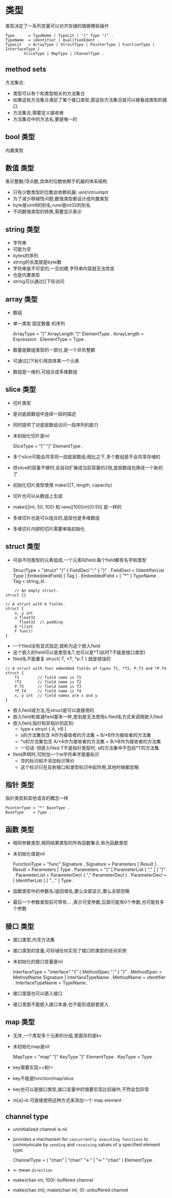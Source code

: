 # 类型

类型决定了一系列变量可以对齐存储的值做哪些操作

    Type      = TypeName | TypeLit | "(" Type ")" .
    TypeName  = identifier | QualifiedIdent .
    TypeLit   = ArrayType | StructType | PointerType | FunctionType | InterfaceType |
            SliceType | MapType | ChannelType .

## method sets

方法集合:
- 类型可以有个和类型相关的方法集合
- 如果这些方法集合满足了某个接口类型,那这些方法集合就可以被看成类型的接口
- 方法集合,需要定义接收者
- 方法集合中的方法名,要是唯一的

## bool 类型

内置类型

## 数值 类型

表示整数/浮点数,具体的位数依赖于机器的体系结构

- 只有少数类型的位数会依赖机器: uint/int/uintptr
- 为了减少移植性问题,数值类型都设计成内置类型
- byte是uint8的别名,rune是int32的别名
- 不同数值类型的转换,需要显示表示

## string 类型

- 字符串
- 可能为空
- bytes的序列
- string的长度就是byte数
- 字符串是不可变的,一旦创建,字符串内容就无法改变
- 也是内置类型
- string可以通过[]下标访问

## array 类型

- 数组
- 单一类型 固定数量 的序列

    ArrayType   = "[" ArrayLength "]" ElementType .
    ArrayLength = Expression .
    ElementType = Type .

- 数量是数组类型的一部分,是一个非负整数
- 可通过[]下标引用具体某一个元素
- 数组是一维的,可组合成多维数组

## slice 类型

- 切片类型
- 是对底层数组中连续一段的描述
- 同时提供了对底层数组访问一段序列的能力
- 未初始化切片是nil

    SliceType = "[" "]" ElementType .

- 多个slice可能会共享同一段底层数组;相比之下,多个数组是不会共享存储的
- 但slice的容量不够时,会自动扩展成当前容量的2倍,底层数组也换成一个新的了
- 初始化切片类型使用 make([]T, length, capacity)
- 切片也可以从数组上生成
- make([]int, 50, 100) 和 new([100]int)[0:50] 是一样的
- 多维切片也是可以组合的,底层也是多维数组
- 多维切片内部的切片需要单独初始化

## struct 类型

- 可由不同类型的元素组成,一个元素叫field,每个field都有名字和类型

    StructType    = "struct" "{" { FieldDecl ";" } "}" .
    FieldDecl     = (IdentifierList Type | EmbeddedField) [ Tag ] .
    EmbeddedField = [ "*" ] TypeName .
    Tag           = string_lit .

```golang
    // An empty struct.
struct {}

// A struct with 6 fields.
struct {
	x, y int
	u float32
	_ float32  // padding
	A *[]int
	F func()
}
```

- 一个filed没有显式指定,就称为这个嵌入field
- 这个嵌入的field可以是类型名T,也可以是\*T(此时T不能是接口类型)
- filed名不能重复 struct{ T, \*T, \*p.T } 就是错误的

```golang
// A struct with four embedded fields of types T1, *T2, P.T3 and *P.T4
struct {
	T1        // field name is T1
	*T2       // field name is T2
	P.T3      // field name is T3
	*P.T4     // field name is T4
	x, y int  // field names are x and y
}
```

- 嵌入field或方法,在struct是可以直接用的
- 嵌入field和普通field基本一样,差别是无法使用s.filed名方式来调用嵌入filed
- 嵌入field,指针和非指针的区别:
    - type s struct { A, \*B }
    - s的方法集包含   A作为接收者的方法集 + B/\*B作为接收者的方法集
    - \*s的方法集包含  A/\*A作为接收者的方法集 + B/\*B作为接收者的方法集
    - 一句话: 但嵌入filed T不是指针类型时, s的方法集中不包括\*T的方法集
- field声明时,可附加一个ie字符串字面量标识
    - 空的标识和不添加标识等价
    - 这个标识只在反射接口和类型标识中起作用,其他时候都忽略

## 指针 类型

指针类型和其他语言的概念一样

    PointerType = "*" BaseType .
    BaseType    = Type .

## 函数 类型

- 相同参数类型,相同结果类型的所有函数集合,称为函数类型
- 未初始化值是nil

    FunctionType   = "func" Signature .
    Signature      = Parameters [ Result ] .
    Result         = Parameters | Type .
    Parameters     = "(" [ ParameterList [ "," ] ] ")" .
    ParameterList  = ParameterDecl { "," ParameterDecl } .
    ParameterDecl  = [ IdentifierList ] [ "..." ] Type .

- 函数类型中的参数名/返回值名,要么全部显示,要么全部忽略
- 最后一个参数类型前可带有... ,表示可变参数,后面可能有0个参数,也可能有多个参数

## 接口 类型

- 接口类型,内含方法集
- 接口类型的变量,可存储任何实现了接口的类型的任何实例
- 未初始化的接口变量是nil

    InterfaceType      = "interface" "{" { MethodSpec ";" } "}" .
    MethodSpec         = MethodName Signature | InterfaceTypeName .
    MethodName         = identifier .
    InterfaceTypeName  = TypeName .

- 接口里面也可以嵌入接口
- 接口里面不能嵌入接口本身,也不能形成嵌套嵌入

## map 类型

- 无序,一个类型多个元素的分组,里面存的是kv
- 未初始化map是nil

    MapType     = "map" "[" KeyType "]" ElementType .
    KeyType     = Type .

- key需要实现==和!=
- key不能是function/map/slice
- key也可以是接口类型,接口变量中的值要实现比较操作,不然会包异常
- m[a]=b 可直接使用这种方式来添加一个 map element

## channel type

- uninitialized channel is nil
- provides a mechanism for `concurrently executing functions` to communicate by `sending` and `receiving` values of a specified element type.

    ChannelType = ( "chan" | "chan" "<-" | "<-" "chan" ) ElementType .

- <- mean `direction`
- make(chan int, 100): buffered channel
- make(chan int); make(chan int, 0): unbuffered channel

